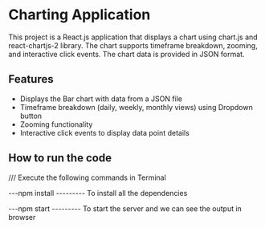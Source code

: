 # Charting Application

This project is a React.js application that displays a chart using chart.js and react-chartjs-2 library. The chart supports timeframe breakdown, zooming, and interactive click events. The chart data is provided in JSON format.

## Features

- Displays the Bar chart with data from a JSON file
- Timeframe breakdown (daily, weekly, monthly views) using Dropdown button
- Zooming functionality
- Interactive click events to display data point details


## How to run the code
/// Execute the following commands in Terminal


---npm install ---------        To install all the dependencies

---npm start   ---------        To start the server and we can see the output in browser




